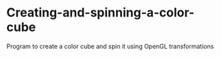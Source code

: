 # Creating-and-spinning-a-color-cube
 Program to create a color cube and spin it using OpenGL transformations
